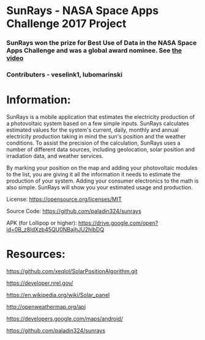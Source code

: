# SunRays - NASA Space Apps Challenge 2017 Project
### SunRays won the prize for Best Use of Data in the NASA Space Apps Challenge and was a global award nominee. See [the video](https://2017.spaceappschallenge.org/challenges/earth-and-us/you-are-my-sunshine/teams/untitled1/project)

### Contributers - veselink1, lubomarinski

# Information:
SunRays is a mobile application that estimates the electricity production of a photovoltaic system based on a few simple inputs. SunRays calculates estimated values for the system's current, daily, monthly and annual electricity production taking in mind the sun's position and the weather conditions. To assist the precision of the calculation, SunRays uses a number of different data sources, including geolocation, solar position and irradiation data, and weather services.

By marking your position on the map and adding your photovoltaic modules to the list, you are giving it all the information it needs to estimate the production of your system. Adding your consumer electronics to the math is also simple. SunRays will show you your estimated usage and production. 

License: https://opensource.org/licenses/MIT

Source Code: https://github.com/paladin324/sunrays

APK (for Lollipop or higher): https://drive.google.com/open?id=0B_z8IdXzb45QU0NBajhJU2hIbDQ

# Resources:
https://github.com/xeqlol/SolarPositionAlgorithm.git

https://developer.nrel.gov/

https://en.wikipedia.org/wiki/Solar_panel

http://openweathermap.org/api

https://developers.google.com/maps/android/

https://github.com/paladin324/sunrays


